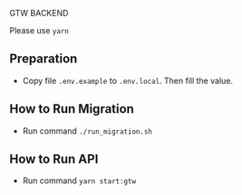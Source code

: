 GTW BACKEND

Please use `yarn`

## Preparation
- Copy file `.env.example` to `.env.local`. Then fill the value.

## How to Run Migration
- Run command `./run_migration.sh`

## How to Run API
- Run command `yarn start:gtw`
